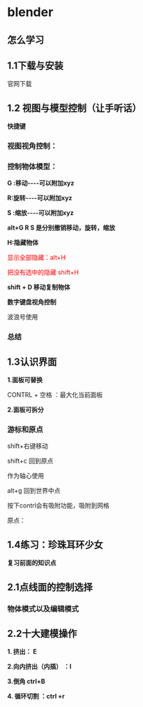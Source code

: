 

# blender

## 怎么学习



## 1.1下载与安装

官网下载



## 1.2 视图与模型控制（让手听话）

**快捷键**

### 视图视角控制：



### 控制物体模型：

**G :移动----可以附加xyz**

**R:旋转----可以附加xyz**

**S :缩放----可以附加xyz**

**alt+G R S 是分别撤销移动，旋转，缩放**





**H:隐藏物体**



<font color=red> 显示全部隐藏：alt+H  </font>

<font color=red > 把没有选中的隐藏 shift+H </font>



**shift + D 移动复制物体**



**数字键盘视角控制**

波浪号使用



### 总结





## 1.3认识界面



**1.面板可替换**

CONTRL + 空格 ：最大化当前面板 

**2.面板可拆分**

 ### 游标和原点



shift+右键移动

shift+c 回到原点

作为轴心使用

alt+g 回到世界中点

按下contrl会有吸附功能，吸附到网格



原点：



## 1.4练习：珍珠耳环少女

**复习前面的知识点**







## 2.1点线面的控制选择

### 物体模式以及编辑模式





## 2.2十大建模操作



**1. 挤出： E**

**2.向内挤出（内插） ：I**

**3.倒角 ctrl+B**

**4. 循环切割 ：ctrl +r**

 

